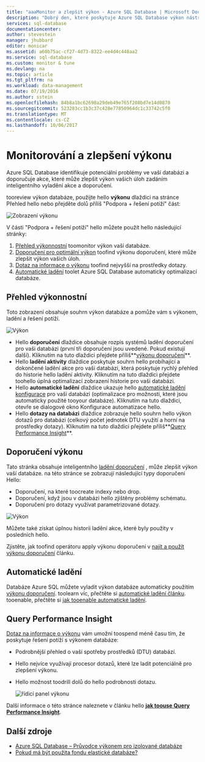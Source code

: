 ```yaml
---
title: "aaaMonitor a zlepšit výkon - Azure SQL Database | Microsoft Docs"
description: "Dobrý den, které poskytuje Azure SQL Database výkon nástroje toohelp určit oblasti, které může zlepšit výkon aktuální dotaz."
services: sql-database
documentationcenter: 
author: stevestein
manager: jhubbard
editor: monicar
ms.assetid: a60b75ac-cf27-4d73-8322-ee4d4c448aa2
ms.service: sql-database
ms.custom: monitor & tune
ms.devlang: na
ms.topic: article
ms.tgt_pltfrm: na
ms.workload: data-management
ms.date: 07/19/2016
ms.author: sstein
ms.openlocfilehash: 84b8a1bc62698a29deb49e765f208bd7e14d0870
ms.sourcegitcommit: 523283cc1b3c37c428e77850964dc1c33742c5f0
ms.translationtype: MT
ms.contentlocale: cs-CZ
ms.lasthandoff: 10/06/2017
---
```

# <a name="monitor-and-improve-performance"></a>Monitorování a zlepšení výkonu
Azure SQL Database identifikuje potenciální problémy ve vaší databázi a doporučuje akce, které může zlepšit výkon vašich úloh zadáním inteligentního vyladění akce a doporučení.

tooreview výkon databáze, použijte hello **výkonu** dlaždici na stránce Přehled hello nebo přejděte dolů příliš "Podpora + řešení potíží" část:

   ![Zobrazení výkonu](./media/sql-database-performance/entries.png)

V části "Podpora + řešení potíží" hello můžete použít hello následující stránky:


1. [Přehled výkonnostní](#performance-overview) toomonitor výkon vaší databáze. 
2. [Doporučení pro optimální výkon](#performance-recommendations) toofind výkonu doporučení, které může zlepšit výkon vašich úloh.
3. [Dotaz na informace o výkonu](#query-performance-insight) toofind nejvyšší na prostředky dotazy.
4. [Automatické ladění](#automatic-tuning) toolet Azure SQL Database automaticky optimalizací databáze.

## <a name="performance-overview"></a>Přehled výkonnostní
Toto zobrazení obsahuje souhrn výkon databáze a pomůže vám s výkonem, ladění a řešení potíží. 

![Výkon](./media/sql-database-performance/performance.png)

* Hello **doporučení** dlaždice obsahuje rozpis systémů ladění doporučení pro vaši databázi (první tři doporučení jsou uvedené. Pokud existují další). Kliknutím na tuto dlaždici přejdete příliš**[výkonu doporučení](#performance-recommendations)**. 
* Hello **ladění aktivity** dlaždice poskytuje souhrn hello probíhající a dokončené ladění akce pro vaši databázi, která poskytuje rychlý přehled do historie hello ladění aktivity. Kliknutím na tuto dlaždici přejdete toohello úplná optimalizací zobrazení historie pro vaši databázi.
* Hello **automatické ladění** dlaždice ukazuje hello [automatické ladění konfigurace](sql-database-automatic-tuning-enable.md) pro vaši databázi (optimalizace pro možnosti, které jsou automaticky použité tooyour databáze). Kliknutím na tuto dlaždici, otevře se dialogové okno Konfigurace automatizace hello.
* Hello **dotazy na databázi** dlaždice zobrazuje hello souhrn hello výkon dotazů pro databázi (celkový počet jednotek DTU využití a horní na prostředky dotazy). Kliknutím na tuto dlaždici přejdete příliš**[Query Performance Insight](#query-performance-insight)**.

## <a name="performance-recommendations"></a>Doporučení výkonu
Tato stránka obsahuje inteligentního [ladění doporučení](sql-database-advisor.md) , může zlepšit výkon vaší databáze. na této stránce se zobrazují následující typy doporučení Hello:

* Doporučení, na které toocreate indexy nebo drop.
* Doporučení, když jsou v databázi hello zjištěny problémy schématu.
* Doporučení pro dotazy využívat parametrizované dotazy.

![Výkon](./media/sql-database-performance/recommendations.png)

Můžete také získat úplnou historii ladění akce, které byly použity v posledních hello.

Zjistěte, jak toofind operátoru apply výkonu doporučení v [najít a použít výkonu doporučení](sql-database-advisor-portal.md) článku.

## <a name="automatic-tuning"></a>Automatické ladění
Databáze Azure SQL můžete vyladit výkon databáze automaticky použitím [výkonu doporučení](sql-database-advisor.md). toolearn víc, přečtěte si [automatické ladění článku](sql-database-automatic-tuning.md). tooenable, přečtěte si [jak tooenable automatické ladění](sql-database-automatic-tuning-enable.md).

## <a name="query-performance-insight"></a>Query Performance Insight
[Dotaz na informace o výkonu](sql-database-query-performance.md) vám umožní toospend méně času tím, že poskytuje řešení potíží s výkonem databáze:

* Podrobnější přehled o vaší spotřeby prostředků (DTU) databází. 
* Hello nejvíce využívají procesor dotazů, které lze ladit potenciálně pro zlepšení výkonu. 
* Hello možnost toodrill dolů do hello podrobnosti dotazu. 

  ![řídicí panel výkonu](./media/sql-database-query-performance/performance.png)

Další informace o této stránce naleznete v článku hello  **[jak toouse Query Performance Insight](sql-database-query-performance.md)**.

## <a name="additional-resources"></a>Další zdroje
* [Azure SQL Database – Průvodce výkonem pro izolované databáze](sql-database-performance-guidance.md)
* [Pokud má být použita fondu elastické databáze?](sql-database-elastic-pool-guidance.md)

